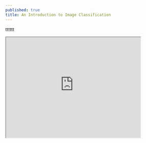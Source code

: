 ```yaml
---
published: true
title: An Introduction to Image Classification
---
```

tttttt

<iframe width="420" height="315"
src="https://www.youtube.com/watch?v=s041lMgOlgs&feature=youtu.be&ab_channel=NextDayVideo">
</iframe>

